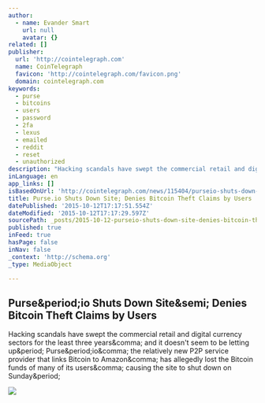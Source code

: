 ```yaml
---
author:
  - name: Evander Smart
    url: null
    avatar: {}
related: []
publisher:
  url: 'http://cointelegraph.com'
  name: CoinTelegraph
  favicon: 'http://cointelegraph.com/favicon.png'
  domain: cointelegraph.com
keywords:
  - purse
  - bitcoins
  - users
  - password
  - 2fa
  - lexus
  - emailed
  - reddit
  - reset
  - unauthorized
description: "Hacking scandals have swept the commercial retail and digital currency sectors for the least three years, and it doesn't seem to be letting up. Purse.io, the relatively new P2P service provider that links Bitcoin to Amazon, has allegedly lost the Bitcoin funds of many of its users, causing the site to shut down on Sunday."
inLanguage: en
app_links: []
isBasedOnUrl: 'http://cointelegraph.com/news/115404/purseio-shuts-down-site-denies-bitcoin-theft-claims-by-users'
title: Purse.io Shuts Down Site; Denies Bitcoin Theft Claims by Users
datePublished: '2015-10-12T17:17:51.554Z'
dateModified: '2015-10-12T17:17:29.597Z'
sourcePath: _posts/2015-10-12-purseio-shuts-down-site-denies-bitcoin-theft-claims-by-use.md
published: true
inFeed: true
hasPage: false
inNav: false
_context: 'http://schema.org'
_type: MediaObject

---
```

<article style=""><h1>Purse&amp;period;io Shuts Down Site&amp;semi; Denies Bitcoin Theft Claims by Users</h1><p>Hacking scandals have swept the commercial retail and digital currency sectors for the least three years&amp;comma; and it doesn't seem to be letting up&amp;period; Purse&amp;period;io&amp;comma; the relatively new P2P service provider that links Bitcoin to Amazon&amp;comma; has allegedly lost the Bitcoin funds of many of its users&amp;comma; causing the site to shut down on Sunday&amp;period;</p><img src="http://cointelegraph.com/images/725_aHR0cDovL2NvaW50ZWxlZ3JhcGguY29tL3N0b3JhZ2UvdXBsb2Fkcy92aWV3L2VjNzNmMzkwODZkOWRhZGQ5YmJmOWIyZjQ0YTI1NmIxLnBuZw==.jpg" /></article>